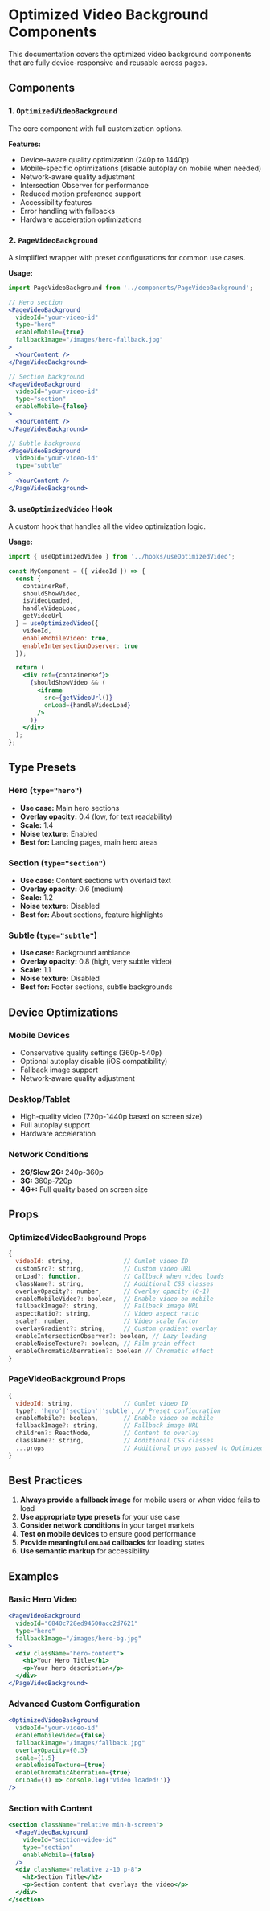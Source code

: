 # Optimized Video Background Components

This documentation covers the optimized video background components that are fully device-responsive and reusable across pages.

## Components

### 1. `OptimizedVideoBackground`
The core component with full customization options.

**Features:**
- Device-aware quality optimization (240p to 1440p)
- Mobile-specific optimizations (disable autoplay on mobile when needed)
- Network-aware quality adjustment
- Intersection Observer for performance
- Reduced motion preference support
- Accessibility features
- Error handling with fallbacks
- Hardware acceleration optimizations

### 2. `PageVideoBackground`
A simplified wrapper with preset configurations for common use cases.

**Usage:**
```jsx
import PageVideoBackground from '../components/PageVideoBackground';

// Hero section
<PageVideoBackground 
  videoId="your-video-id"
  type="hero"
  enableMobile={true}
  fallbackImage="/images/hero-fallback.jpg"
>
  <YourContent />
</PageVideoBackground>

// Section background
<PageVideoBackground 
  videoId="your-video-id"
  type="section"
  enableMobile={false}
>
  <YourContent />
</PageVideoBackground>

// Subtle background
<PageVideoBackground 
  videoId="your-video-id"
  type="subtle"
>
  <YourContent />
</PageVideoBackground>
```

### 3. `useOptimizedVideo` Hook
A custom hook that handles all the video optimization logic.

**Usage:**
```jsx
import { useOptimizedVideo } from '../hooks/useOptimizedVideo';

const MyComponent = ({ videoId }) => {
  const {
    containerRef,
    shouldShowVideo,
    isVideoLoaded,
    handleVideoLoad,
    getVideoUrl
  } = useOptimizedVideo({
    videoId,
    enableMobileVideo: true,
    enableIntersectionObserver: true
  });

  return (
    <div ref={containerRef}>
      {shouldShowVideo && (
        <iframe 
          src={getVideoUrl()}
          onLoad={handleVideoLoad}
        />
      )}
    </div>
  );
};
```

## Type Presets

### Hero (`type="hero"`)
- **Use case:** Main hero sections
- **Overlay opacity:** 0.4 (low, for text readability)
- **Scale:** 1.4
- **Noise texture:** Enabled
- **Best for:** Landing pages, main hero areas

### Section (`type="section"`)
- **Use case:** Content sections with overlaid text
- **Overlay opacity:** 0.6 (medium)
- **Scale:** 1.2
- **Noise texture:** Disabled
- **Best for:** About sections, feature highlights

### Subtle (`type="subtle"`)
- **Use case:** Background ambiance
- **Overlay opacity:** 0.8 (high, very subtle video)
- **Scale:** 1.1
- **Noise texture:** Disabled
- **Best for:** Footer sections, subtle backgrounds

## Device Optimizations

### Mobile Devices
- Conservative quality settings (360p-540p)
- Optional autoplay disable (iOS compatibility)
- Fallback image support
- Network-aware quality adjustment

### Desktop/Tablet
- High-quality video (720p-1440p based on screen size)
- Full autoplay support
- Hardware acceleration

### Network Conditions
- **2G/Slow 2G:** 240p-360p
- **3G:** 360p-720p
- **4G+:** Full quality based on screen size

## Props

### OptimizedVideoBackground Props
```jsx
{
  videoId: string,              // Gumlet video ID
  customSrc?: string,           // Custom video URL
  onLoad?: function,            // Callback when video loads
  className?: string,           // Additional CSS classes
  overlayOpacity?: number,      // Overlay opacity (0-1)
  enableMobileVideo?: boolean,  // Enable video on mobile
  fallbackImage?: string,       // Fallback image URL
  aspectRatio?: string,         // Video aspect ratio
  scale?: number,               // Video scale factor
  overlayGradient?: string,     // Custom gradient overlay
  enableIntersectionObserver?: boolean, // Lazy loading
  enableNoiseTexture?: boolean, // Film grain effect
  enableChromaticAberration?: boolean // Chromatic effect
}
```

### PageVideoBackground Props
```jsx
{
  videoId: string,              // Gumlet video ID
  type?: 'hero'|'section'|'subtle', // Preset configuration
  enableMobile?: boolean,       // Enable video on mobile
  fallbackImage?: string,       // Fallback image URL
  children?: ReactNode,         // Content to overlay
  className?: string,           // Additional CSS classes
  ...props                      // Additional props passed to OptimizedVideoBackground
}
```

## Best Practices

1. **Always provide a fallback image** for mobile users or when video fails to load
2. **Use appropriate type presets** for your use case
3. **Consider network conditions** in your target markets
4. **Test on mobile devices** to ensure good performance
5. **Provide meaningful `onLoad` callbacks** for loading states
6. **Use semantic markup** for accessibility

## Examples

### Basic Hero Video
```jsx
<PageVideoBackground 
  videoId="6840c728ed94500acc2d7621"
  type="hero"
  fallbackImage="/images/hero-bg.jpg"
>
  <div className="hero-content">
    <h1>Your Hero Title</h1>
    <p>Your hero description</p>
  </div>
</PageVideoBackground>
```

### Advanced Custom Configuration
```jsx
<OptimizedVideoBackground 
  videoId="your-video-id"
  enableMobileVideo={false}
  fallbackImage="/images/fallback.jpg"
  overlayOpacity={0.3}
  scale={1.5}
  enableNoiseTexture={true}
  enableChromaticAberration={true}
  onLoad={() => console.log('Video loaded!')}
/>
```

### Section with Content
```jsx
<section className="relative min-h-screen">
  <PageVideoBackground 
    videoId="section-video-id"
    type="section"
    enableMobile={false}
  />
  <div className="relative z-10 p-8">
    <h2>Section Title</h2>
    <p>Section content that overlays the video</p>
  </div>
</section>
``` 